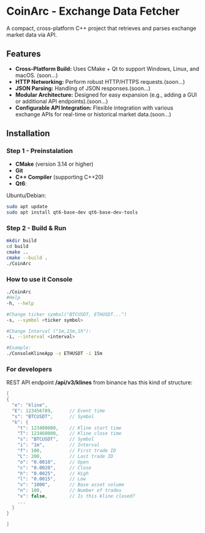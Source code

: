 # CoinArc - Exchange Data Fetcher

A compact, cross-platform C++ project that retrieves and parses exchange market data via API.

## Features

- **Cross-Platform Build:** Uses CMake + Qt to support Windows, Linux, and macOS. (soon...)
- **HTTP Networking:** Perform robust HTTP/HTTPS requests.(soon...)
- **JSON Parsing:** Handling of JSON responses.(soon...)
- **Modular Architecture:** Designed for easy expansion (e.g., adding a GUI or additional API endpoints).(soon...)
- **Configurable API Integration:** Flexible integration with various exchange APIs for real-time or historical market data.(soon...)

## Installation

### Step 1 - Preinstalation

- **CMake** (version 3.14 or higher)
- **Git**
- **C++ Compiler** (supporting C++20)
- **Qt6**:

Ubuntu/Debian:
```bash
sudo apt update
sudo apt install qt6-base-dev qt6-base-dev-tools
```

### Step 2 - Build & Run

```bash
mkdir build
cd build
cmake ..
cmake --build .
./CoinArc
```

### How to use it Console
```bash
./CoinArc
#Help
-h, --help

#Change ticker symbol("BTCUSDT, ETHUSDT...")
-s, --symbol <ticker symbol> 

#Change Interval ("1m,15m,1h"):
-i, --interval <interval>

#Example:
./ConsoleKlineApp -s ETHUSDT -i 15m
```

### For developers

REST API endpoint __/api/v3/klines__ from binance has this kind of structure:

```cpp
[
{
  "e": "kline",
  "E": 123456789,      // Event time
  "s": "BTCUSDT",      // Symbol
  "k": {
    "t": 123400000,    // Kline start time
    "T": 123460000,    // Kline close time
    "s": "BTCUSDT",    // Symbol
    "i": "1m",         // Interval
    "f": 100,          // First trade ID
    "L": 200,          // Last trade ID
    "o": "0.0010",     // Open
    "c": "0.0020",     // Close
    "h": "0.0025",     // High
    "l": "0.0015",     // Low
    "v": "1000",       // Base asset volume
    "n": 100,          // Number of trades
    "x": false,        // Is this kline closed?
    ...
  }
}

]
```
